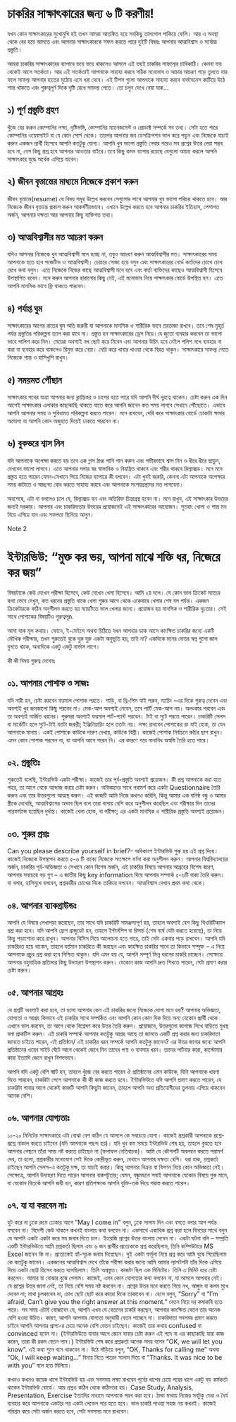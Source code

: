 # চাকরির সাক্ষাৎকারের জন্য ৬ টি করণীয়!

যখন কোন সাক্ষাৎকারের মুখোমুখি হই তখন আমরা আতঙ্কিত হয়ে সবকিছু তালগোল পাকিয়ে ফেলি। আর এ অবস্থা থেকে বের হয়ে আসতে এবং আপনার সাক্ষাৎকারকে সফল করতে পারে দুইটি বিষয়ঃ আপনার আত্মবিশ্বাস ও সর্বোচ্চ প্রস্তুতি।

আমরা চাকরির সাক্ষাৎকারের ব্যাপারে ভয়ে ভয়ে থাকলেও আসলে এই ভয়ই চাকরির সাফল্যের চাবিকাঠি। কেননা ভয় থেকেই আসে সতর্কতা। আর এই সতর্কতাই আপনাকে সাহায্য করবে সঠিক মনোভাব ও আচার আচরণ গড়ে তুলতে যার ফলে সাফল্য আপনার হাতের মুঠোয় এসে ধরা দেবে।
এই টিপস গুলো আপনাকে সাহায্য করবে নার্ভাসনেস কাটিয়ে উঠে শান্ত থাকতে এবং গুরুত্বপূর্ণ দিকে দৃষ্টি রেখে সাফল্য পেতে। তো চলুন দেখে নেয়া যাক…

## ১) পূর্ণ প্রস্তুতি গ্রহণ
খুঁজে বের করুন কোম্পানির লক্ষ্য, দৃষ্টিভঙ্গি, কোম্পানির ম্যানেজমেন্ট ও প্রোডাক্ট সম্পর্কে সব তথ্য। সেটা হতে পারে কোম্পানির ওয়েবসাইট বা যে কোন সোর্স থেকে। তারপর আপনার জব ডেসক্রিপশন ভাল করে পড়ুন এবং নিজেকে যাচাই করুন একজন প্রার্থী হিসেবে আপনি কতটুকু যোগ্য। আপনি খুব ভালো প্রস্তুতি নেবার পরেও সব প্রশ্নের উত্তর দেয়া সম্ভব হবে না, বেশ কিছু প্রশ্ন হবে আপনার আওতার বাইরে।তবে কিছু কমন ব্যাপার রয়েছে যেগুলো আয়ত্ত করলে আপনি সাক্ষাৎকার যুদ্ধে অর্ধেক এগিয়ে যাবেন।

## ২) জীবন বৃত্তান্তের মাধ্যমে নিজেকে প্রকাশ করুন
জীবন বৃত্তান্তে(resume) যে বিষয় সমূহ উল্লেখ করবেন সেগুলোর সাথে আপনার খুব ভালো পরিচয় থাকতে হবে। আর নিজেকে জীবন বৃত্তান্তে প্রকাশ করুন আকর্ষণীয়ভাবে। এখানে উল্লেখ করতে হবে আপনার চাকরির ইতিহাস, পেশাগত অর্জন, আপনার দক্ষতা আর আপনার কিছু ব্যক্তিগত তথ্য।

## ৩) আত্মবিশ্বাসীর মত আচরণ করুন
যদিও আপনার নিজেকে খুব আত্মবিশ্বাসী মনে হচ্ছে না, তবুও আচরণ করুন আত্মবিশ্বাসীর মত। সাক্ষাৎকারের সময় আপনাকে হতে হবে পজেটিভ ও আত্মবিশ্বাসী। চেয়ারে সোজা হয়ে বসুন এবং সাক্ষাৎকারের বোর্ড কর্তাদের চোখে চোখ রেখে কথা বলুন। এতে নিজেকে নিজের কাছে আত্মবিশ্বাসী মনে হবে এবং কর্তা ব্যক্তিদের কাছেও আত্মবিশ্বাসী হিসেবে উপস্থাপিত হবেন। মনে করুন আপনার হারানোর কিছু নেই, এই মনোভাব নিয়ে সাক্ষাৎকার বোর্ডে উপস্থিত হন। এতে আপনি মানসিক ভাবে ফ্রি থাকতে পারবেন।

## ৪) পর্যাপ্ত ঘুম
সাক্ষাৎকারের আগের রাতের ঘুম অতি জরুরী যা আপনাকে মানসিক ও শারীরিক ভাবে তরতাজা রাখবে। তবে শেষ মুহূর্ত পর্যন্ত প্রস্তুতির পরিকল্পনা ত্যাগ করা যাবে না। প্রস্তুত হন সাক্ষাৎকারের ড্রেস নিয়ে।যে জুতো ব্যবহার করবেন তা ভালো ভাবে পালিশ করে নিন। মেয়েরা অবশ্যই নখ ছোট করে নিবেন এবং আপনার উচিৎ হবে নেইল পলিশ নখে ব্যবহার না করা বা ব্যবহার করে থাকলেও রিমুভ করে নেয়া। দেরি করে খাবার খাওয়া থেকে বিরত থাকুন। সাক্ষাৎকারে সাফল্য পেতে নিজেকে শান্ত ও হাসিখুশি রাখুন।

## ৫) সময়মত পৌঁছান
সাক্ষাৎকার পথের যাত্রা আপনার জন্য ক্লান্তিকর ও চাপের হতে পারে যদি আপনি দীর্ঘ দূরত্বে থাকেন। চেষ্টা করুন এক দিন আগেই সাক্ষাৎকার এলাকার কাছাকাছি থাকতে যাতে করে আপনি জানেন কত সময় লাগবে সেখানে পৌঁছোতে। এভাবে আপনি আপনার সময় ও সুবিধামত পরিকল্পনা করতে পারেন। মনে রাখবেন, দেরি করে সাক্ষাৎকার বোর্ডে ঢোকাটা ক্ষমার অযোগ্য যা আপনি কোন অজুহাত দিয়েই ঢাকতে পারবেন না।

## ৬) বুকভরে শ্বাস নিন
যদি আপনাকে অপেক্ষা করতে হয় তবে এক গ্লাস ঠাণ্ডা পানি পান করুন এবং গভীরভাবে শ্বাস নিন ও ধীরে ধীরে ছাড়ুন, দেখবেন ভালো লাগবে। এতে আপনার গলার স্বর স্বাভাবিক ও নিয়ন্ত্রিত থাকবে এবং শরীর থাকবে রিল্যাক্সড। মনে মনে প্রস্তুত হতে পারেন যেমন-সেখানে গিয়ে নিজের ব্যাপারে কী বলবেন। এটা খুবই জরুরি, কেননা এটা আপনাকে অপেক্ষার সময় কাটাতে ও স্বাচ্ছন্দ্য বোধ করতে সাহায্য করবে এবং আপনাকে সংশয়গ্রস্থদের মত লাগবেনা।

অবশেষে, এটা না বললেও চলে যে, রিল্যাক্সড হন এবং অতিরিক্ত চিন্তাগ্রস্থ হবেন না। মনে রাখুন, এই সাক্ষাৎকার উভয়ের জন্যই দরকার। আপনার এবং চাকরিদাতার উভয়ের প্রয়োজনেই এই সাক্ষাৎকারের আয়োজন। সুতরাং খোলা ও শান্ত মন নিয়ে এগিয়ে যান এবং সফলতা ছিনিয়ে আনুন।


Note 2

# ইন্টারভিউ: “মুক্ত কর ভয়, আপনা মাঝে শক্তি ধর, নিজেরে কর জয়”

বিষয়টাকে কেউ দেখেন পরীক্ষা হিসেবে, কেউ দেখেন খেলা হিসেবে। আমি ২য় দলে। যে কোন ভাল ক্রিকেট ম্যাচের কথা ভেবে দেখুন, কত ধরনের প্রস্তুতি থাকে খেলা শুরুর আগে থেকে একেবারে খেলার শেষ বল পর্যন্ত। একজন ক্রিকেটারকে কঠিন অনুশীলন করতে হয় ম্যাচটিতে ভাল খেলার জন্যে। প্রয়োজন হয় মানসিক ও শারীরিক দৃঢ়তার। সেই সাথে পোশাকের বিষয়টিও গুরুত্বপূn.

আসা যাক মূল কথায়। ফোনে, ই-মেইলে অথবা চিঠিতে যখন আপনার ডাক আসে কাংক্ষিত চাকরির জন্যে একটি মৌখিক পরীক্ষার, তখন শুরুতেই বুকে দুরু দুরু একটা অনুভূতি হয়, তাই না? একদিকে মনের ভেতর স্বপ্ন গুলো জাল বুনতে থাকে, অন্যদিকে একটু একটু নার্ভাস লাগে।

কী কী বিষয় গুরুত্ব দেবেনঃ

## ০১. আপনার পোশাক ও সাজঃ

যদি নারী হন, চেষ্টা করবেন ফরমাল পোশাক পরতে। শাড়ি, বা থ্রি-পিস যাই পরুন, ম্যাচিং –এর দিকে গুরুত্ব দেবেন এবং অবশ্যই খুব জমকালো কিছু পরবেন না। মেক-আপ অবশ্যই নেবেন, তবে পার্টি মেক-আপ নয়। অলংকার পরবেন এবং তা অবশ্যই মার্জিত ধরনের। পুরুষরা অবশ্যই ফরমাল শার্ট-প্যান্ট পরবেন। টাই বা স্যুট পরতে পারেন। চাকরিটি সেলস বা মার্কেটিং হলে স্যুট-টাই যতটা জরুরী; ইঞ্জিনিয়ারিং হলে ততটা নয়। লক্ষ্য রাখবেন পোশাকের রং যাই হোক, তা যেন আপনাকে মানায়। একই পোশাকে কাউকে দারুণ দেখায়, কাউকে বিশ্রী। কাজেই পোশাক নির্বাচনে রুচির ছাপ রাখুন। এমন কোন পোশাক পরবেন না, যা আপনি আগে পরেন নি। এর কারণে পরে নানাবিধ অস্বস্তি তৈরি হতে পারে।

## ০২. প্রস্তুতিঃ

শুরুতেই বলেছি, ইন্টারভিউ একটা পরীক্ষা। কাজেই তার পূর্ব-প্রস্তুতি অবশ্যই প্রয়োজন। কী প্রশ্ন আপনাকে করা হতে পারে, তা আগে থেকে আন্দাজ করার চেষ্টা করুন। অভিজ্ঞদের সাথে পরামর্শ করে একটা Questionnaire তৈরি করুন এবং তার উত্তরগুলো আত্মস্থ করুন। এই কাজটি আমি নিজে কখনও করিনি, কিন্তু আমার এক ঘনিষ্ঠ বন্ধু ও আমার স্ত্রীকে দেখেছি, আত্মবিশ্বাসের অভাব ছিল বলে তারা বাসায় বেশি করে অনুশীলন করেছিল এবং পরীক্ষার দিন তাদের পারফর্ম্যান্স হয়েছিল দুর্দান্ত। কাজেই খেলা হোক, বা পরীক্ষা; এর একটা মানসিক ও শারীরিক প্রস্তুতি অবশ্যই প্রয়োজন।

## ০৩. শুরুর প্রশ্নঃ

Can you please describe yourself in brief?– অধিকাংশ ইন্টারভিউ শুরু হয় এই প্রশ্ন দিয়ে। কাজেই নিজেকে উপস্থাপন করতে ৫-৬ টি বাক্যে নিজেকে সংক্ষেপে বর্ণনা করা অনুশীলন করুন। আপনার বিশ্ববিদ্যালয়ের অর্জন, চাকরির পূর্ব-অভিজ্ঞতা ও সেখানে কোন বিশেষ অর্জন, এই চাকরির বিষয়ে আপনার আগ্রহের বিশেষ কারণ, আপনার সবচেয়ে বড় গুণ – এ জাতীয় কিছু key information দিয়ে আপনার সম্পর্কে ৫-৬টি বাক্য তৈরি করুন। যা বলার, হাসিমুখে বলবেন, প্রশ্নকারীর চোখের দিকে তাকিয়ে বলবেন। আত্মবিশ্বাস দেখান প্রথম কথা থেকে।

## ০৪. আপনার ব্যাকগ্রাউন্ডঃ

আপনি যে বিষয়ে লেখাপড়া করেছেন, তার সাথে যদি চাকরিটি সামঞ্জস্যপূর্ণ হয়, তাহলে অবশ্যই বেশ কিছু থিওরিটিক্যাল প্রশ্ন করা হবে। যদি আপনি ফ্রেশ গ্রাজুয়েট হন, তাহলে ইন্টার্নশিপ বা রিসার্চ (শেষ বর্ষে যেটা করতে হয়েছে), তা নিয়ে কিছু পড়াশোনা করে রাখুন। আপনার থিসিস নিয়ে আলোচনা হতে পারে, তাই সেটা একবার পড়ে রাখবেন। আপনি যদি চাকরিরত হয়ে থাকেন, তাহলে বর্তমান চাকরিতে কী করছেন এবং কাংক্ষিত চাকরির সাথে তা কিভাবে সম্পৃক্ত – এ নিয়ে আপনাকে প্রচুর প্রশ্ন করা হবে নিশ্চিত থাকুন। যদি এমন হয় যে, আপনি সম্পূর্ণ ভিন্ন ধরনের চাকরি চাচ্ছেন। সেক্ষেত্রে আপনার বহুমাত্রিক প্রতিভার কিছু উদাহরণ উপস্থাপন করুন। যেকোন কাজ আপনি দ্রুত শিখতে পারেন, সেটা প্রমাণ করার চেষ্টা করুন।

## ০৫. আপনার আগ্রহঃ

যে প্রশ্নটি অবশ্যই করা হবে, তা হলো আপনার কেন এই চাকরির জন্যে নিজেকে যোগ্য মনে হয়? আপনার অভিজ্ঞতা, যোগ্যতা ও আগ্রহ কিভাবে এই চাকরির সাথে সম্পর্কিত এবং আপনি কোন কোন দিক দিয়ে অন্য যেকোন প্রার্থী থেকে এখানে ভাল করবেন, তা আগে থেকে বিশ্লেষণ করে উত্তর তৈরি করুন। প্রয়োজনে, উত্তরগুলো কাগজে লিখে বাড়িতে মুখস্থ বলা প্রাকটিস করুন। এই চাকরি সম্পর্কে আপনার কতটুকু আগ্রহ আছে তা জানতে একটি প্রশ্ন করার জন্য চাকরিদাতা জানতে চাইতে পারেন, এই প্রতিষ্ঠান/ এই চাকরির ধরন সম্পর্কে আপনি কতটুকু জানেন? এর উত্তর জানার জন্যে আপনি প্রতিষ্ঠানের ওয়েব সাইট ঘেঁটে আগে থেকেই জেনে নিন তাদের পণ্য ও ব্যবসার ধরন। তাদের পার্টনার কারা, কাস্টোমার কারা ইত্যাদি জেনে রাখুন বিশদভাবে।

আপনি যদি একটু বেশি স্মার্ট হন, তাহলে খুঁজে বের করতে পারেন ঐ প্রতিষ্ঠানের এমন কাউকে, যিনি আপনাকে ধারণা দিতে পারবেন, চাকরিটা পেলে আপনাকে কী কী কাজ করতে হবে। ইন্টারভিউতে যদি আপনি প্রমাণ করতে পারেন, যে চাকরিটা পাবার আগে থেকেই কাজটি আপনি কিছুটা জানেন, তাহলে আপনি অন্য প্রতিযোগীদের তুলনায় এগিয়ে থাকবেন অনেক বেশি।

## ০৬. আপনার যোগ্যতাঃ

১০-২০ মিনিটের সাক্ষাৎকারে এটা বোঝা বেশ কঠিন যে আসলে কে সবচেয়ে যোগ্য। কাজেই প্রশ্নকারী আপনাকে প্রশ্নে-প্রশ্নে নাকাল করতে চাইবেন (যদি আপনাকে পছন্দ হয়)। যদি খুব কম সময়ে ইন্টারভিউ শেষ হয়, তাহলে বুঝতে হবে আপনার পেছনে তাঁরা সময় নষ্ট করতে চাইছেন না (ফলাফল নেতিবাচক)। আমি যে কৌশলটি অবলম্বন করতে পরামর্শ দেব, তা হলো, প্রশ্নকারীর মনোযোগ সেই দিকে কেন্দ্রীভূত করুন, যেখানে আপনার দক্ষতা বেশি। ধরা যাক, প্রশ্নকর্তা চাইছেন আপনি সেলস-এ কতটুকু দক্ষ, তা যাচাই করার। কিন্তু আপনার বিক্রয় বা বিপণন নিয়ে কোন অভিজ্ঞতা নেই। সেক্ষেত্রে, আপনি উদাহরণ দিতে পারেন আপনার বাকপটুতার; যেমন, বন্ধুমহলে সবাই আপনাকে যেকোন বিষয়ে গুরু মানে, বা যেকোন বিতর্কে আপনি জয়ী হন, কারণ প্রতিপক্ষকে আপনি যুক্তি-তর্ক দিয়ে পরাস্ত করতে পারেন।

## ০৭. যা যা করবেন নাঃ

হুট করে না ঢুকে রুমে ঢোকার আগে “May I come in” বলুন, ঢুকে সালাম দিন এবং বসতে বলার আগ পর্যন্ত বসবেন না। বিদেশী কেউ থাকলে কখনই বাংলায় কথা বলবেন না। একসাথে একাধিক প্রশ্ন করা হলে বিনয়ের সাথে বলুন যে আপনি একটা একটা করে সব জবাব দিতে চান। ইংরেজি প্রশ্নের উত্তর বাংলায় দেবেন না। একটা ঘটনা বলি – সম্প্রতি একটি ইন্টারভিউতে আমি প্রশ্নকর্তা ছিলাম এবং ৬ জন প্রার্থীর প্রত্যেককে প্রশ্ন করেছিলাম, তিনি কম্পিউটারে MS Excel জানেন কি না। প্রত্যেকেই হ্যাঁ-সূচক জবাব দিয়েছেন। দুই একটা ফর্মূলা নিয়ে প্রশ্ন করে আমি বুঝে গিয়েছিলাম কে কতটুকু জানেন। একজনের আত্মবিশ্বাস দেখে তাঁকে পরীক্ষা করার জন্যে আমি আমার ল্যাপটপটা তাঁর দিকে এগিয়ে দিয়ে একটা ছোট্ট হিসেব করতে বলেছিলাম। তিনি অপ্রস্তুত। কাজটা ছিল এক মিনিটের। তিনি ৩ মিনিট ধরে চেষ্টা করলেন। আমার যা বোঝার বুঝে গেলাম। কাজেই, এমন কোন যোগ্যতার কথা বলবেন না, যা আসলে আপনার নেই। যে প্রশ্নের উত্তর জানা নেই, তা নিয়ে বেশি সময় নষ্ট করবেন না। প্রশ্নের উত্তর মনে করতে গিয়ে নখ, আঙ্গুল বা কলম মুখে দেবেন না; মাথা চুলকাবেন না, চোখ ছোট ছোট করে কারো দিকে তাকাবেন না। হেসে বলুন, “Sorry” বা “I’m afraid, Can’t give you the right answer at this moment.” বেতন নিয়ে দর কষাকষি হতে পারে। সব সময় এটাই বোঝাবেন যে, আপনি এখন যে বেতনের চাকরি করছেন, আপনার কাংক্ষিত বেতন তার অনেক বেশি হওয়া উচিত। কারণ, আপনি আপনার যোগ্যতা অনুযায়ী বেতন পাচ্ছেন না। চাকরিদাতা সবসময় প্রমাণ করতে চাইবে আপনি আপনার প্রাপ্য-র চেয়ে অনেক বেশি বেতন চাইছেন। কাজেই তার কথায় confused বা convinced হবেন না। (ইন্টারভিউতে যাবার আগে জেনে যাবার চেষ্টা করুন এই পদে বা এর কাছাকাছি যারা কাজ করেন, তারা কী রকম বেতন পান।) ইন্টারভিউ শেষ করে প্রশ্নকর্তা অনেক সময় বলেন “OK, we will let you know”. এই কথা শুনে বসে থাকবেন না। উঠে দাঁড়িয়ে বলুন, “OK, Thanks for calling me” অথবা “Ok, I will keep waiting…” বিদায় নিতে পারেন সালাম দিয়ে বা “Thanks. It was nice to be with you” বলে হাত মিলিয়ে।

কখনও কখনও কয়েক ধাপে ইন্টারভিউ হয় এবং সবসময় লক্ষ্য রাখবেন পূর্বের ধাপের চেয়ে পরের ধাপে একটু বড় কর্মকর্তা থাকেন ইন্টারভিউ বোর্ডে। আর প্রশ্নও কঠিন থেকে কঠিনতর হয়। Case Study, Analysis, Presentation, Exercise ইত্যাদির মাধ্যমে আপনাকে পরখ করা হবে। ঠান্ডা মাথায় নিজের সবটুকু মেধা ও ধৈর্য ব্যবহার করে আপনাকে একটার পর একটা লেভেল পার হতে হবে। ভাল চাকরি পাওয়া সহজ নয় কখনই। কাজেই পরিশ্রম করে সেটা অর্জন করতে হবে, সেটা সবসময় মনে রাখবেন।
